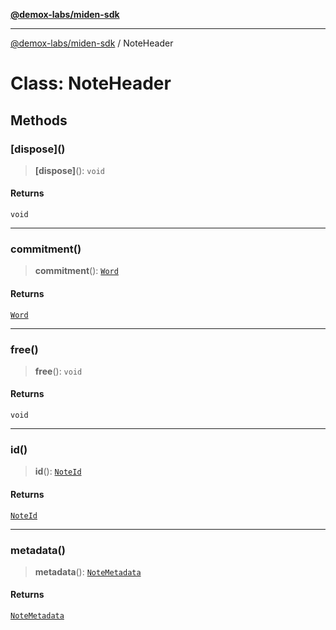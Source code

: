 [**@demox-labs/miden-sdk**](../README.md)

***

[@demox-labs/miden-sdk](../README.md) / NoteHeader

# Class: NoteHeader

## Methods

### \[dispose\]()

> **\[dispose\]**(): `void`

#### Returns

`void`

***

### commitment()

> **commitment**(): [`Word`](Word.md)

#### Returns

[`Word`](Word.md)

***

### free()

> **free**(): `void`

#### Returns

`void`

***

### id()

> **id**(): [`NoteId`](NoteId.md)

#### Returns

[`NoteId`](NoteId.md)

***

### metadata()

> **metadata**(): [`NoteMetadata`](NoteMetadata.md)

#### Returns

[`NoteMetadata`](NoteMetadata.md)
